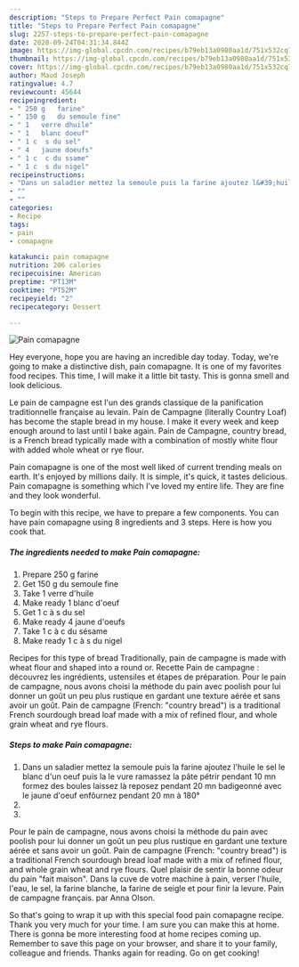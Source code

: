 ```yaml
---
description: "Steps to Prepare Perfect Pain comapagne"
title: "Steps to Prepare Perfect Pain comapagne"
slug: 2257-steps-to-prepare-perfect-pain-comapagne
date: 2020-09-24T04:31:34.844Z
image: https://img-global.cpcdn.com/recipes/b79eb13a0980aa1d/751x532cq70/pain-comapagne-photo-principale-de-la-recette.jpg
thumbnail: https://img-global.cpcdn.com/recipes/b79eb13a0980aa1d/751x532cq70/pain-comapagne-photo-principale-de-la-recette.jpg
cover: https://img-global.cpcdn.com/recipes/b79eb13a0980aa1d/751x532cq70/pain-comapagne-photo-principale-de-la-recette.jpg
author: Maud Joseph
ratingvalue: 4.7
reviewcount: 45644
recipeingredient:
- " 250 g	farine"
- " 150 g	du semoule fine"
- " 1	verre dhuile"
- " 1	blanc doeuf"
- " 1 c	 s du sel"
- " 4	jaune doeufs"
- " 1 c	 c du ssame"
- " 1 c	 s du nigel"
recipeinstructions:
- "Dans un saladier mettez la semoule puis la farine ajoutez l&#39;huile le sel le blanc d&#39;un oeuf puis la le vure ramassez la pâte pétrir pendant 10 mn formez des boules laissez là reposez pendant 20 mn badigeonné avec le jaune d&#39;oeuf enfôurnez pendant 20 mn à 180°"
- ""
- ""
categories:
- Recipe
tags:
- pain
- comapagne

katakunci: pain comapagne 
nutrition: 206 calories
recipecuisine: American
preptime: "PT13M"
cooktime: "PT52M"
recipeyield: "2"
recipecategory: Dessert

---
```



![Pain comapagne](https://img-global.cpcdn.com/recipes/b79eb13a0980aa1d/751x532cq70/pain-comapagne-photo-principale-de-la-recette.jpg)

Hey everyone, hope you are having an incredible day today. Today, we're going to make a distinctive dish, pain comapagne. It is one of my favorites food recipes. This time, I will make it a little bit tasty. This is gonna smell and look delicious.

Le pain de campagne est l&#39;un des grands classique de la panification traditionnelle française au levain. Pain de Campagne (literally Country Loaf) has become the staple bread in my house. I make it every week and keep enough around to last until I bake again. Pain de Campagne, country bread, is a French bread typically made with a combination of mostly white flour with added whole wheat or rye flour.

Pain comapagne is one of the most well liked of current trending meals on earth. It's enjoyed by millions daily. It is simple, it's quick, it tastes delicious. Pain comapagne is something which I've loved my entire life. They are fine and they look wonderful.


To begin with this recipe, we have to prepare a few components. You can have pain comapagne using 8 ingredients and 3 steps. Here is how you cook that.

<!--inarticleads1-->

##### The ingredients needed to make Pain comapagne:

1. Prepare  250 g	farine
1. Get  150 g	du semoule fine
1. Take  1	verre d&#39;huile
1. Make ready  1	blanc d&#39;oeuf
1. Get  1 c	à s du sel
1. Make ready  4	jaune d&#39;oeufs
1. Take  1 c	à c du sésame
1. Make ready  1 c	à s du nigel


Recipes for this type of bread Traditionally, pain de campagne is made with wheat flour and shaped into a round or. Recette Pain de campagne : découvrez les ingrédients, ustensiles et étapes de préparation. Pour le pain de campagne, nous avons choisi la méthode du pain avec poolish pour lui donner un goût un peu plus rustique en gardant une texture aérée et sans avoir un goût. Pain de campagne (French: &#34;country bread&#34;) is a traditional French sourdough bread loaf made with a mix of refined flour, and whole grain wheat and rye flours. 

<!--inarticleads2-->

##### Steps to make Pain comapagne:

1. Dans un saladier mettez la semoule puis la farine ajoutez l&#39;huile le sel le blanc d&#39;un oeuf puis la le vure ramassez la pâte pétrir pendant 10 mn formez des boules laissez là reposez pendant 20 mn badigeonné avec le jaune d&#39;oeuf enfôurnez pendant 20 mn à 180°
1. 
1. 


Pour le pain de campagne, nous avons choisi la méthode du pain avec poolish pour lui donner un goût un peu plus rustique en gardant une texture aérée et sans avoir un goût. Pain de campagne (French: &#34;country bread&#34;) is a traditional French sourdough bread loaf made with a mix of refined flour, and whole grain wheat and rye flours. Quel plaisir de sentir la bonne odeur du pain &#34;fait maison&#34;. Dans la cuve de votre machine à pain, verser l&#39;huile, l&#39;eau, le sel, la farine blanche, la farine de seigle et pour finir la levure. Pain de campagne français. par Anna Olson. 

So that's going to wrap it up with this special food pain comapagne recipe. Thank you very much for your time. I am sure you can make this at home. There is gonna be more interesting food at home recipes coming up. Remember to save this page on your browser, and share it to your family, colleague and friends. Thanks again for reading. Go on get cooking!
